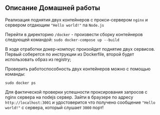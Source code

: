 ## Описание Домашней работы 

Реализация поднятия двух контейнеров с прокси-сервером `nginx` и сервером отдающим `"Hello world!"` na `Node.js`

Перейти в директорию `/docker` - произвести сборку контейнеров следующей командой:
```sudo docker-compose up --build```

В ходе отработки докер-компоус произойдет поднятие двух сервисов. Первый соберется по инструкции из Dockerfile, второй будет использовать образ из registry;

Проверить работоспособность двух контейнеров можно с помощью команды:

```sudo docker ps```

Для фактической проверки успешности проксирования запросов с nginx сервера на nodejs сервер. Зайти в браузере по адресу `http://localhost:3001` и удостоверится что получено сообщение `"Hello world!"` с сервера, который слушает `3000` порт!
